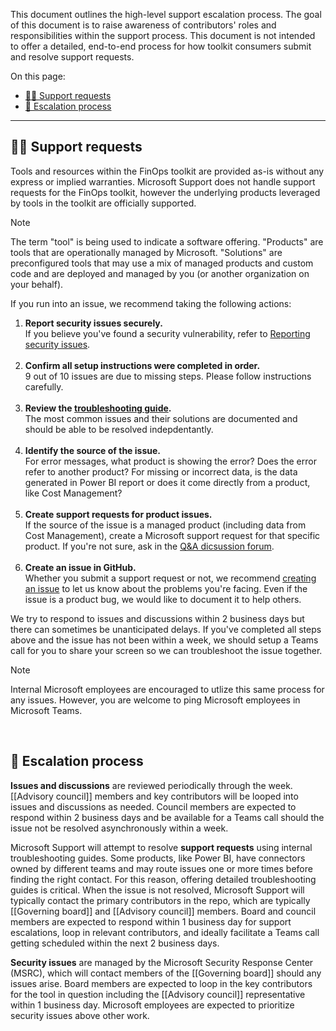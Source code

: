 <!-- markdownlint-disable MD041 -->

This document outlines the high-level support escalation process. The goal of this document is to raise awareness of contributors' roles and responsibilities within the support process. This document is not intended to offer a detailed, end-to-end process for how toolkit consumers submit and resolve support requests.

On this page:

- [🙋‍♀️ Support requests](#-support-requests)
- [🔎 Escalation process](#-escalation-process)

---

## 🙋‍♀️ Support requests

Tools and resources within the FinOps toolkit are provided as-is without any express or implied warranties. Microsoft Support does not handle support requests for the FinOps toolkit, however the underlying products leveraged by tools in the toolkit are officially supported.

> [!NOTE]
> The term "tool" is being used to indicate a software offering. "Products" are tools that are operationally managed by Microsoft. "Solutions" are preconfigured tools that may use a mix of managed products and custom code and are deployed and managed by you (or another organization on your behalf).

If you run into an issue, we recommend taking the following actions:

1. **Report security issues securely.**<br>If you believe you've found a security vulnerability, refer to [Reporting security issues](https://github.com/microsoft/finops-toolkit/blob/dev/SECURITY.md).<br>&nbsp;
2. **Confirm all setup instructions were completed in order.**<br>9 out of 10 issues are due to missing steps. Please follow instructions carefully.<br>&nbsp;
3. **Review the [troubleshooting guide](https://aka.ms/ftk/trouble).**<br>The most common issues and their solutions are documented and should be able to be resolved indepdentantly.<br>&nbsp;
4. **Identify the source of the issue.**<br>For error messages, what product is showing the error? Does the error refer to another product? For missing or incorrect data, is the data generated in Power BI report or does it come directly from a product, like Cost Management?<br>&nbsp;
5. **Create support requests for product issues.**<br>If the source of the issue is a managed product (including data from Cost Management), create a Microsoft support request for that specific product. If you're not sure, ask in the [Q&A dicsussion forum](https://github.com/microsoft/finops-toolkit/discussions/categories/q-a).<br>&nbsp;
6. **Create an issue in GitHub.**<br>Whether you submit a support request or not, we recommend [creating an issue](https://aka.ms/ftk/idea) to let us know about the problems you're facing. Even if the issue is a product bug, we would like to document it to help others.

We try to respond to issues and discussions within 2 business days but there can sometimes be unanticipated delays. If you've completed all steps above and the issue has not been within a week, we should setup a Teams call for you to share your screen so we can troubleshoot the issue together.

> [!NOTE]
> Internal Microsoft employees are encouraged to utlize this same process for any issues. However, you are welcome to ping Microsoft employees in Microsoft Teams.

<br>

## 🔎 Escalation process

**Issues and discussions** are reviewed periodically through the week. [[Advisory council]] members and key contributors will be looped into issues and discussions as needed. Council members are expected to respond within 2 business days and be available for a Teams call should the issue not be resolved asynchronously within a week.

Microsoft Support will attempt to resolve **support requests** using internal troubleshooting guides. Some products, like Power BI, have connectors owned by different teams and may route issues one or more times before finding the right contact. For this reason, offering detailed troubleshooting guides is critical. When the issue is not resolved, Microsoft Support will typically contact the primary contributors in the repo, which are typically [[Governing board]] and [[Advisory council]] members. Board and council members are expected to respond within 1 business day for support escalations, loop in relevant contributors, and ideally facilitate a Teams call getting scheduled within the next 2 business days.

**Security issues** are managed by the Microsoft Security Response Center (MSRC), which will contact members of the [[Governing board]] should any issues arise. Board members are expected to loop in the key contributors for the tool in question including the [[Advisory council]] representative within 1 business day. Microsoft employees are expected to prioritize security issues above other work.

<br>
